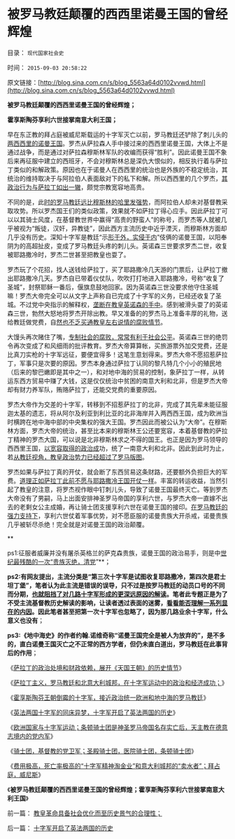 # 被罗马教廷颠覆的西西里诺曼王国的曾经辉煌

目录： `现代国家社会史` 

时间： `2015-09-03 20:58:22` 

原文链接：[http://blog.sina.com.cn/s/blog_5563a64d0102vvwd.html](http://blog.sina.com.cn/s/blog_5563a64d0102vvwd.html)

**被罗马教廷颠覆的西西里诺曼王国的曾经辉煌；**

**霍享斯陶芬享利六世接掌南意大利王国；**

早在东正教的拜占庭被威尼斯载运的十字军灭亡以前，罗马教廷还铲除了刺儿头的[两西西里的诺曼王国](../../../2015/8/23/十字军运动的几个原因和后果，兼谈南意大利诺曼王国.md)。罗杰从萨拉森人手中接过来的西西里诺曼王国，大体上不是通过战争，而是通过对萨拉森穆斯林军队的收编而获得“胜利”。因此诺曼王国不象后来再征服中建立的西班牙，不会对穆斯林总是深仇大恨似的，相反执行着与萨拉丁类似的和解政策。原因也在于诺曼人在西西里的统治也是外族的不稳定统治，其统治的维持取决于与阿拉伯人表面敌对下的私下和解。所以西西里的几个罗杰，[其政治行为与萨拉丁如出一辙](../../../2015/8/27/萨拉丁的政治处境和财政依赖，展开《天国王朝》的历史情节；.md)，颇觉宗教宽容地高贵。

不同的是，此[时的罗马教廷远比穆斯林的哈里发强势](../../../2011/9/2/十字军运动“示形于外实侵于内”.md)，而阿拉伯人却未对基督教采取攻势。所以罗杰国王们的类似政策，效果就不如萨拉丁得心应手。因此萨拉丁可以以其骑士风度，在基督教世界中赢得“高贵的野蛮人”的称号，而罗杰等人就被几乎被视为“叛徒，汉奸，异教徒”，因此西方主流历史中近乎湮灭，而穆斯林方面却几乎没有历史。深知十字军是教廷“示[形于外，实侵于内](../../../2009/1/30/愚蠢的战争可能也是聪明政治的工具.md)”伎俩的诺曼王国，以阳奉阴为的高超扯皮，变成了罗马教廷头疼的刺儿头。英诺森三世要求罗杰二世，收复被耶路撒冷时，罗杰二世甚至把教皇也耍了。

罗杰玩了个花招，找人送钱给萨拉丁，买了耶路撒冷几天游的门票后，让萨拉丁撤出耶路撒冷几天。罗杰自已带着仪仗队，吹吹打打地进入耶路撒冷，号称“收复了圣城”，封祭耶稣一番后，偃旗息鼓地回家。因为英诺森三世没要求他守住圣城嘛！罗杰大帝完全可以从文字上声称自已完成了十字军的义务，已经还收复了圣城。不过党中央指示的解释权，[垄断在教皇英诺森的手中](../../../2013/12/6/基督教法学的“属世权，属灵权”，“天赋”的“教会至上”.md)。感到被滑头耍了的英诺森三世，勃然大怒地将罗杰开除出教。早又准备的的罗杰马上准备丰厚的礼物，送给教廷做党费，自[然也不乏买通教皇左右说情的腐败情节](../../../2015/3/27/有什么样的国民，就有什么样的贪官.md)。

大馒头再次赌住了嘴，[专制社会的腐败，常常有利于社会公平](../../../2014/9/25/只要存在集权，就不可能反腐败，更不可能计算出“腐败的GDP效益”.md)。英诺森三世的绝罚令再次变成了和风细雨的批评教育。罗杰大帝算算帐，买旅游票外加交党费，还是比真刀实枪的十字军远征，要便宜得多！这笔生意划得来。罗杰大帝不愿招惹萨拉丁，军事只是次要的原因。罗杰本身通过萨拉丁认同的黎凡特几个小小的殖民地（后来的黎巴嫩即是其中之一），和对地中海的贸易的控制，象萨拉丁一样，从转运东西方贸易中赚了大钱，这是仅仅统治中贫困的南意大利和北非，但是罗杰大帝却有财力养军队，贿赂萨拉丁，还能交党费的重要原因。

罗杰大帝作为交差的十字军，转移到不招惹萨拉丁的北非，完成了其先辈未能征服迦太基的遗志，将从阿尔及利亚到利比亚的北非海岸并入两西西王国，成为欧洲当时横跨在地中海中部的中央集权的强大王国。罗杰因此而被公认为“大帝”。在穆斯林方面，罗杰大帝的统治，甚至比本来的穆斯林王公还要宽容，本着基督教的萨拉丁精神的罗杰大国，可以说是北非穆斯林求之不得的国王。也正是因为罗马领导的西西里王国，[以宽容取得的政治成](../../../2013/6/4/反革命的合理性，政治宽容的必要性.md)功，统了一南意大利和北非。因此到此时为止，若[从教廷视角，教皇政治势力已经超过了罗马版图](../../../2011/9/1/教皇的国防部长叫皇帝.md)。

罗杰如果与萨拉丁真的开仗，就会断了东西贸易这条财路，还要额外负担巨大的军费。[道理正如萨拉丁此前不愿与耶路撒冷王国开仗一样](../../../2015/8/27/萨拉丁的政治处境和财政依赖，展开《天国王朝》的历史情节；.md)。丰富的转运收益，当然引起了教皇的注意，将罗杰视作眼中钉刺儿头，导致了诺曼王国最终灭亡。等到罗杰大帝没有了男嗣，马上出面安排神圣罗马帝国的享利六世，与罗杰大帝一直嫁不出去的老剩女公主成婚，再让骑士团支援享利六世在诺曼王国的接印。[在罗马教廷的强力支持下](../../../2011/3/13/文艺复兴在意大利仅仅复兴了文艺.md)，享利六世仗着军事优势，对不愿臣服的诺曼贵族大开杀戒，诺曼贵族几乎被斩尽杀绝！完全就是对诺曼王国的政治颠覆。

**

ps1:征服者威廉并没有屠杀英格兰的萨克森贵族，诺曼王国的政治易手，则是中[世纪最残酷的一次“贵族灭绝，清党](../../../2015/3/24/总体党及其主义，与革命及其意识形态的关系；.md)”**；

**ps2:有网友提出，主流分类是“第三次十字军是试图收复耶路撒冷，第四次是君士坦丁堡”，笔者认为此主流是错误的误导，只不过是按罗马教廷的动员口号的不同而分期，[也就阻挡了对几路十字军形成的更深远原因的解读](../../../2015/8/22/十字军运动是世界历史关键的转折点；.md)。笔者此专题正是为了不受主流基督教历史解读的影响，让读者透过表面的迷雾，[看看能否理解一系列显在的内因](../../../2011/9/2/十字军运动“示形于外实侵于内”.md)。因此笔者甚至把第一次十字军也忽略了，因为那几路业余十字军，什么意义也没有**；

**ps3:《地中海史》的作者约翰.诺维奇称“诺曼王国完全是被人为放弃的”，是不多的，直白诺曼王国灭亡之不正常的西方学者，但仍未直白道出，罗马教廷在此事背后的作用**；

《[萨拉丁的政治处境和财政依赖，展开《天国王朝》的历史情节](../../../2015/8/27/萨拉丁的政治处境和财政依赖，展开《天国王朝》的历史情节；.md)》

《[萨拉丁主义，罗马教廷和北意大利城邦，在十字军运动中的政治和经济成功；](../../../2015/8/28/为什么本拉登和伊斯兰国，都不是萨拉丁主义？.md)》

《[霍享斯陶芬王朝倒霉的十字军，接近政治统一欧洲和地中海的罗马教廷](../../../2015/8/29/德意志倒霉的十字军，被历史淡化的教皇帝国.md)》

《[英法两国十字军的同床异梦，十字军开启了英法两国的历史](../../../2015/8/30/十字军开启了英法两国的历史.md)》

《[欧洲国家与十字军运动；条顿骑士团是神圣罗马帝国名存实亡后，天主教在德意志境内的党内军](../../../2015/8/31/欧洲国家与十字军运动的关联,天主教在德意志的党内军；.md)》

《[骑士团，基督教的党卫军；圣殿骑士团，医院骑士团，条顿骑士团](../../../2015/9/1/基督教的党卫军；圣殿骑士团，医院骑士团，条顿骑士团；.md)》

《[费用极高，死亡率极高的“十字军精神淘金业”和意大利城邦的“卖水者”；拜占庭，威尼斯](../../../2015/9/2/十字军的信仰淘金业，拜占庭和威尼斯，及意大利中世纪城邦.md)》

《**被罗马教廷颠覆的西西里诺曼王国的曾经辉煌；霍享斯陶芬享利六世接掌南意大利王国**》

前一篇： [教皇革命具备社会优化而至历史景气的合理性；](../../../2015/9/6/教皇革命具备社会优化而至历史景气的合理性；.md)

后一篇： [十字军开启了英法两国的历史](../../../2015/8/30/十字军开启了英法两国的历史.md)

